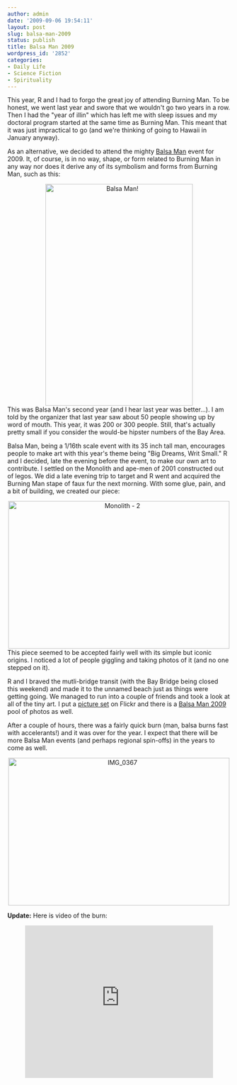 ```yaml
---
author: admin
date: '2009-09-06 19:54:11'
layout: post
slug: balsa-man-2009
status: publish
title: Balsa Man 2009
wordpress_id: '2852'
categories:
- Daily Life
- Science Fiction
- Spirituality
---
```

This year, R and I had to forgo the great joy of attending Burning Man. To be honest, we went last year and swore that we wouldn't go two years in a row. Then I had the "year of illin" which has left me with sleep issues and my doctoral program started at the same time as Burning Man. This meant that it was just impractical to go (and we're thinking of going to Hawaii in January anyway).

As an alternative, we decided to attend the mighty <a href="http://balsaman.org/">Balsa Man</a> event for 2009. It, of course, is in no way, shape, or form related to Burning Man in any way nor does it derive any of its symbolism and forms from Burning Man, such as this:
<div align="center"><a title="Balsa Man! by albill, on Flickr" href="http://www.flickr.com/photos/albill/3891233251/"><img src="http://farm3.static.flickr.com/2529/3891233251_2aeb1d80f0.jpg" alt="Balsa Man!" width="333" height="500" /></a></div>
This was Balsa Man's second year (and I hear last year was better...). I am told by the organizer that last year saw about 50 people showing up by word of mouth. This year, it was 200 or 300 people. Still, that's actually pretty small if you consider the would-be hipster numbers of the Bay Area.

Balsa Man, being a 1/16th scale event with its 35 inch tall man, encourages people to make art with this year's theme being "Big Dreams, Writ Small." R and I decided, late the evening before the event, to make our own art to contribute. I settled on the Monolith and ape-men of 2001 constructed out of legos. We did a late evening trip to target and R went and acquired the Burning Man stape of faux fur the next morning. With some glue, pain, and a bit of building, we created our piece:
<div align="center"><a title="Monolith - 2 by albill, on Flickr" href="http://www.flickr.com/photos/albill/3892020622/"><img src="http://farm3.static.flickr.com/2460/3892020622_ed578df93f.jpg" alt="Monolith - 2" width="500" height="333" /></a></div>
This piece seemed to be accepted fairly well with its simple but iconic origins. I noticed a lot of people giggling and taking photos of it (and no one stepped on it).

R and I braved the mutli-bridge transit (with the Bay Bridge being closed this weekend) and made it to the unnamed beach just as things were getting going. We managed to run into a couple of friends and took a look at all of the tiny art. I put a <a href="http://www.flickr.com/photos/albill/sets/72157622137958241/">picture set</a> on Flickr and there is a <a href="http://www.flickr.com/groups/balsaman2009/pool/">Balsa Man 2009</a> pool of photos as well.

After a couple of hours, there was a fairly quick burn (man, balsa burns fast with accelerants!) and it was over for the year. I expect that there will be more Balsa Man events (and perhaps regional spin-offs) in the years to come as well.
<div align="center"><a title="IMG_0367 by albill, on Flickr" href="http://www.flickr.com/photos/albill/3892034436/"><img src="http://farm3.static.flickr.com/2622/3892034436_9c5d5c392d.jpg" alt="IMG_0367" width="500" height="333" /></a></div>

<strong>Update:</strong> Here is video of the burn:

<div align="center"><lj-embed><object width="425" height="344"><param name="movie" value="http://www.youtube.com/v/loxrkyL_b5s&hl=en&fs=1&rel=0"></param><param name="allowFullScreen" value="true"></param><param name="allowscriptaccess" value="always"></param><embed src="http://www.youtube.com/v/loxrkyL_b5s&hl=en&fs=1&rel=0" type="application/x-shockwave-flash" allowscriptaccess="always" allowfullscreen="true" width="425" height="344"></embed></object></lj-embed></div>
